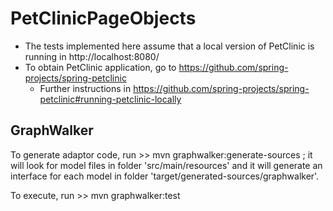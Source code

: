 # PetClinicPageObjects

- The tests implemented here assume that a local version of PetClinic is running in http://localhost:8080/
- To obtain PetClinic application, go to https://github.com/spring-projects/spring-petclinic
	- Further instructions in https://github.com/spring-projects/spring-petclinic#running-petclinic-locally
	
	
## GraphWalker

To generate adaptor code, run >> mvn graphwalker:generate-sources ; it will look for model files in folder 'src/main/resources' and it will generate an interface for each model in folder 'target/generated-sources/graphwalker'.

To execute, run >> mvn graphwalker:test